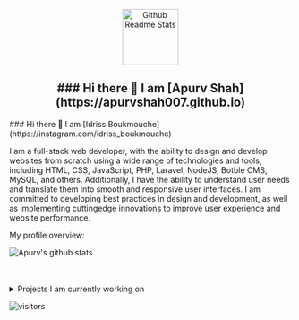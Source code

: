 <p align="center">
 <img width="100px" src="https://res.cloudinary.com/anuraghazra/image/upload/v1594908242/logo_ccswme.svg" align="center" alt="Github Readme Stats" />
 <h2 align="center">### Hi there 👋 I am [Apurv Shah](https://apurvshah007.github.io) </h2>
</p>
 ### Hi there 👋 I am [Idriss Boukmouche](https://instagram.com/idriss_boukmouche) 

<div>
 <p>

I am a full-stack web developer, with the ability to
design and develop websites from scratch using a
wide range of technologies and tools, including
HTML, CSS, JavaScript, PHP, Laravel, NodeJS, Botble
CMS, MySQL, and others. Additionally, I have the
ability to understand user needs and translate them
into smooth and responsive user interfaces. I am
committed to developing best practices in design
and development, as well as implementing cuttingedge innovations to improve user experience and
website performance.

</h4>
</div>

<div><p>My profile overview: </p></div>

![Apurv's github stats](https://github-readme-stats.vercel.app/api?username=TerminalDZ&show_icons=true)
<br />
<br />
<br />
<details>
<summary>
  Projects I am currently working on
</summary>

<br />
[![Readme Card](https://github-readme-stats.vercel.app/api/pin/?username=TerminalDZ&repo=YouTube-Downloader)](https://github.com/TerminalDZ/YouTube_Downloader)
<br />
</details>

![visitors](https://visitor-badge.laobi.icu/badge?page_id=ApurvShh007.ApurvShah007)
